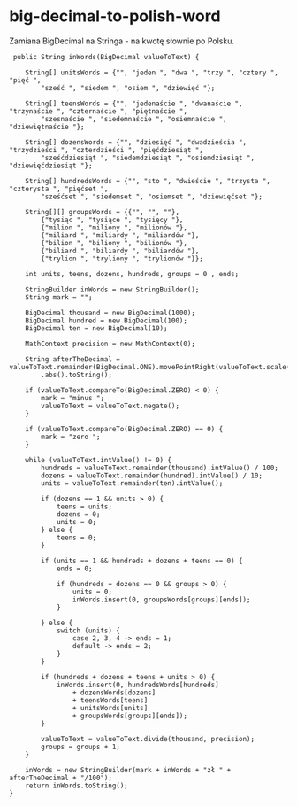 # big-decimal-to-polish-word
Zamiana BigDecimal na Stringa - na kwotę słownie po Polsku.



     public String inWords(BigDecimal valueToText) {

        String[] unitsWords = {"", "jeden ", "dwa ", "trzy ", "cztery ", "pięć ",
            "sześć ", "siedem ", "osiem ", "dziewięć "};

        String[] teensWords = {"", "jedenaście ", "dwanaście ", "trzynaście ", "czternaście ", "piętnaście ",
            "szesnaście ", "siedemnaście ", "osiemnaście ", "dziewiętnaście "};

        String[] dozensWords = {"", "dziesięć ", "dwadzieścia ", "trzydzieści ", "czterdzieści ", "pięćdziesiąt ",
            "sześćdziesiąt ", "siedemdziesiąt ", "osiemdziesiąt ", "dziewięćdziesiąt "};

        String[] hundredsWords = {"", "sto ", "dwieście ", "trzysta ", "czterysta ", "pięćset ",
            "sześćset ", "siedemset ", "osiemset ", "dziewięćset "};

        String[][] groupsWords = {{"", "", ""},
            {"tysiąc ", "tysiące ", "tysięcy "},
            {"milion ", "miliony ", "milionów "},
            {"miliard ", "miliardy ", "miliardów "},
            {"bilion ", "biliony ", "bilionów "},
            {"biliard ", "biliardy ", "biliardów "},
            {"trylion ", "tryliony ", "trylionów "}};

        int units, teens, dozens, hundreds, groups = 0 , ends;

        StringBuilder inWords = new StringBuilder();
        String mark = "";

        BigDecimal thousand = new BigDecimal(1000);
        BigDecimal hundred = new BigDecimal(100);
        BigDecimal ten = new BigDecimal(10);

        MathContext precision = new MathContext(0);

        String afterTheDecimal = valueToText.remainder(BigDecimal.ONE).movePointRight(valueToText.scale())
            .abs().toString();

        if (valueToText.compareTo(BigDecimal.ZERO) < 0) {
            mark = "minus ";
            valueToText = valueToText.negate();
        }

        if (valueToText.compareTo(BigDecimal.ZERO) == 0) {
            mark = "zero ";
        }

        while (valueToText.intValue() != 0) {
            hundreds = valueToText.remainder(thousand).intValue() / 100;
            dozens = valueToText.remainder(hundred).intValue() / 10;
            units = valueToText.remainder(ten).intValue();

            if (dozens == 1 && units > 0) {
                teens = units;
                dozens = 0;
                units = 0;
            } else {
                teens = 0;
            }

            if (units == 1 && hundreds + dozens + teens == 0) {
                ends = 0;

                if (hundreds + dozens == 0 && groups > 0) {
                    units = 0;
                    inWords.insert(0, groupsWords[groups][ends]);
                }

            } else {
                switch (units) {
                    case 2, 3, 4 -> ends = 1;
                    default -> ends = 2;
                }
            }

            if (hundreds + dozens + teens + units > 0) {
                inWords.insert(0, hundredsWords[hundreds]
                    + dozensWords[dozens]
                    + teensWords[teens]
                    + unitsWords[units]
                    + groupsWords[groups][ends]);
            }

            valueToText = valueToText.divide(thousand, precision);
            groups = groups + 1;
        }

        inWords = new StringBuilder(mark + inWords + "zł " + afterTheDecimal + "/100");
        return inWords.toString();
    }
